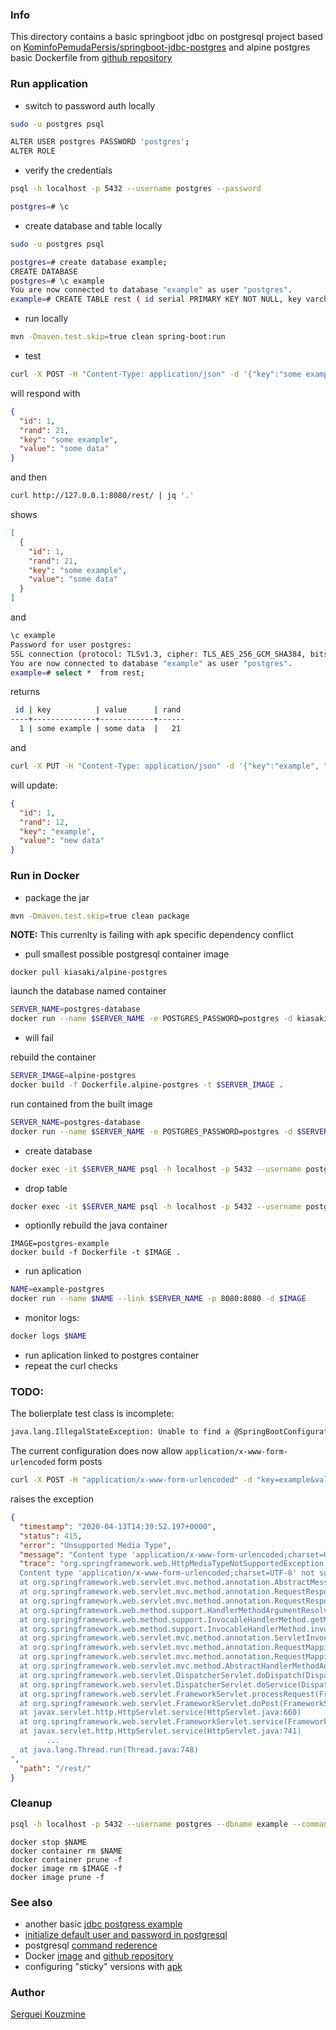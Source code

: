 ### Info

This directory contains a basic springboot jdbc on postgresql project based on
[KominfoPemudaPersis/springboot-jdbc-postgres](https://github.com/KominfoPemudaPersis/springboot-jdbc-postgres)
and alpine postgres basic Dockerfile from [github repository](https://hub.docker.com/r/kiasaki/alpine-postgres/dockerfile)

### Run application

* switch to password auth locally
```sh
sudo -u postgres psql
```
```sh
ALTER USER postgres PASSWORD 'postgres';
ALTER ROLE
```
* verify the credentials
```sh
psql -h localhost -p 5432 --username postgres --password
```
```sh
postgres=# \c
```
* create database and table locally
```sh
sudo -u postgres psql
```
```sh
postgres=# create database example;
CREATE DATABASE
postgres=# \c example
You are now connected to database "example" as user "postgres".
example=# CREATE TABLE rest ( id serial PRIMARY KEY NOT NULL, key varchar(100) NOT NULL, value varchar(250) NOT NULL, rand smallint NOT NULL);
```
* run locally
```sh
mvn -Dmaven.test.skip=true clean spring-boot:run
```
* test 
```sh
curl -X POST -H "Content-Type: application/json" -d '{"key":"some example", "value":"some data"}' http://127.0.0.1:8080/rest | jq '.'
```
will respond with
```json
{
  "id": 1,
  "rand": 21,
  "key": "some example",
  "value": "some data"
}
```
and then
```sh
curl http://127.0.0.1:8080/rest/ | jq '.'
```
shows
```json
[
  {
    "id": 1,
    "rand": 21,
    "key": "some example",
    "value": "some data"
  }
]
```
and
```sh
\c example
Password for user postgres: 
SSL connection (protocol: TLSv1.3, cipher: TLS_AES_256_GCM_SHA384, bits: 256, compression: off)
You are now connected to database "example" as user "postgres".
example=# select *  from rest;
```
returns
```sh
 id | key          | value      | rand 
----+--------------+------------+------
  1 | some example | some data  |   21
```
and
```sh
curl -X PUT -H "Content-Type: application/json" -d '{"key":"example", "value":"new data"}' http://127.0.0.1:8080/rest/1 | jq '.'
```
will update:
```json
{
  "id": 1,
  "rand": 12,
  "key": "example",
  "value": "new data"
}
```
### Run in Docker
* package the jar 
```sh
mvn -Dmaven.test.skip=true clean package
```
__NOTE:__ This currenlty is failing with apk specific dependency conflict

* pull smallest possible postgresql container image 
```
docker pull kiasaki/alpine-postgres
```
launch the database named container
```sh
SERVER_NAME=postgres-database
docker run --name $SERVER_NAME -e POSTGRES_PASSWORD=postgres -d kiasaki/alpine-postgres
```
- will fail

rebuild the container
```sh
SERVER_IMAGE=alpine-postgres
docker build -f Dockerfile.alpine-postgres -t $SERVER_IMAGE .
```
run contained from the built image
```sh
SERVER_NAME=postgres-database
docker run --name $SERVER_NAME -e POSTGRES_PASSWORD=postgres -d $SERVER_IMAGE
```

* create database
```sh
docker exec -it $SERVER_NAME psql -h localhost -p 5432 --username postgres -c "create database example"
```
* drop table
```sh
docker exec -it $SERVER_NAME psql -h localhost -p 5432 --username postgres --dbname example -c "drop table rest"
```
* optionlly rebuild the java container
```
IMAGE=postgres-example
docker build -f Dockerfile -t $IMAGE .
```
* run aplication
```sh
NAME=example-postgres
docker run --name $NAME --link $SERVER_NAME -p 8080:8080 -d $IMAGE
```
* monitor logs:
```sh
docker logs $NAME
```
* run aplication linked to postgres container
* repeat the curl checks
### TODO:
The bolierplate test class is incomplete:

```sh
java.lang.IllegalStateException: Unable to find a @SpringBootConfiguration, you need to use @ContextConfiguration or @SpringBootTest(classes=...) with your test
```

The current configuration  does now allow `application/x-www-form-urlencoded` form posts
```sh
curl -X POST -H "application/x-www-form-urlencoded" -d "key=example&value=data&rand=123" 127.0.0.1:8080/rest/
```
raises the exception
```json
{
  "timestamp": "2020-04-13T14:39:52.197+0000",
  "status": 415,
  "error": "Unsupported Media Type",
  "message": "Content type 'application/x-www-form-urlencoded;charset=UTF-8' not supported",
  "trace": "org.springframework.web.HttpMediaTypeNotSupportedException: 
  Content type 'application/x-www-form-urlencoded;charset=UTF-8' not supported
  at org.springframework.web.servlet.mvc.method.annotation.AbstractMessageConverterMethodArgumentResolver.readWithMessageConverters(AbstractMessageConverterMethodArgumentResolver.java:224)
  at org.springframework.web.servlet.mvc.method.annotation.RequestResponseBodyMethodProcessor.readWithMessageConverters(RequestResponseBodyMethodProcessor.java:157)
  at org.springframework.web.servlet.mvc.method.annotation.RequestResponseBodyMethodProcessor.resolveArgument(RequestResponseBodyMethodProcessor.java:130)
  at org.springframework.web.method.support.HandlerMethodArgumentResolverComposite.resolveArgument(HandlerMethodArgumentResolverComposite.java:126)
  at org.springframework.web.method.support.InvocableHandlerMethod.getMethodArgumentValues(InvocableHandlerMethod.java:166)
  at org.springframework.web.method.support.InvocableHandlerMethod.invokeForRequest(InvocableHandlerMethod.java:134)
  at org.springframework.web.servlet.mvc.method.annotation.ServletInvocableHandlerMethod.invokeAndHandle(ServletInvocableHandlerMethod.java:102)
  at org.springframework.web.servlet.mvc.method.annotation.RequestMappingHandlerAdapter.invokeHandlerMethod(RequestMappingHandlerAdapter.java:895)
  at org.springframework.web.servlet.mvc.method.annotation.RequestMappingHandlerAdapter.handleInternal(RequestMappingHandlerAdapter.java:800)
  at org.springframework.web.servlet.mvc.method.AbstractHandlerMethodAdapter.handle(AbstractHandlerMethodAdapter.java:87)
  at org.springframework.web.servlet.DispatcherServlet.doDispatch(DispatcherServlet.java:1038)
  at org.springframework.web.servlet.DispatcherServlet.doService(DispatcherServlet.java:942)
  at org.springframework.web.servlet.FrameworkServlet.processRequest(FrameworkServlet.java:1005)
  at org.springframework.web.servlet.FrameworkServlet.doPost(FrameworkServlet.java:908)
  at javax.servlet.http.HttpServlet.service(HttpServlet.java:660)
  at org.springframework.web.servlet.FrameworkServlet.service(FrameworkServlet.java:882)
  at javax.servlet.http.HttpServlet.service(HttpServlet.java:741)
        ...
  at java.lang.Thread.run(Thread.java:748)
",
  "path": "/rest/"
}
```
### Cleanup
```sh
psql -h localhost -p 5432 --username postgres --dbname example --command "drop table rest;"
```
```
docker stop $NAME
docker container rm $NAME
docker container prune -f
docker image rm $IMAGE -f
docker image prune -f

```
### See also

 * another basic [jdbc postgress example](https://github.com/christosperis/spring-jdbctemplate-postgresql-example)
 * [initialize default user and password in postgresql](https://chartio.com/resources/tutorials/how-to-set-the-default-user-password-in-postgresql/)
 * postgresql [command rederence](https://www.tutorialspoint.com/postgresql/postgresql_select_database.htm)
 * Docker [image](https://hub.docker.com/r/kiasaki/alpine-postgres/) and [github repository](https://hub.docker.com/r/kiasaki/alpine-postgres/dockerfile)
 * configuring "sticky" versions with [apk](https://superuser.com/questions/1055060/how-to-install-a-specific-package-version-in-alpine)

### Author
[Serguei Kouzmine](kouzmine_serguei@yahoo.com)
